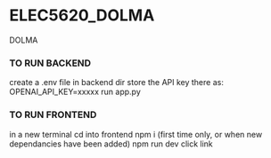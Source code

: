 # ELEC5620\_DOLMA

DOLMA

### TO RUN BACKEND
create a .env file in backend dir
store the API key there as:
OPENAI_API_KEY=xxxxx
run app.py

### TO RUN FRONTEND
in a new terminal
cd into frontend
npm i (first time only, or when new dependancies have been added)
npm run dev
click link

